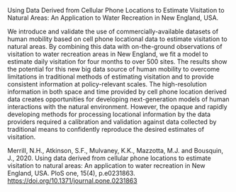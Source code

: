 Using Data Derived from Cellular Phone Locations to Estimate Visitation to Natural Areas: An Application to Water Recreation in New England, USA.

We introduce and validate the use of commercially-available datasets of human mobility based on cell phone locational data to estimate visitation to natural areas. By combining this data with on-the-ground observations of visitation to water recreation areas in New England, we fit a model to estimate daily visitation for four months to over 500 sites. The results show the potential for this new big data source of human mobility to overcome limitations in traditional methods of estimating visitation and to provide consistent information at policy-relevant scales. The high-resolution information in both space and time provided by cell phone location derived data creates opportunities for developing next-generation models of human interactions with the natural environment. However, the opaque and rapidly developing methods for processing locational information by the data providers required a calibration and validation against data collected by traditional means to confidently reproduce the desired estimates of visitation.

Merrill, N.H., Atkinson, S.F., Mulvaney, K.K., Mazzotta, M.J. and Bousquin, J., 2020. Using data derived from cellular phone locations to estimate visitation to natural areas: An application to water recreation in New England, USA. PloS one, 15(4), p.e0231863. https://doi.org/10.1371/journal.pone.0231863
